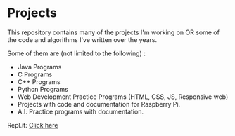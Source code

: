 # Projects

This repository contains many of the projects I'm working on OR some of the code and algorithms I've written over the years. 

Some of them are (not limited to the following) :

* Java Programs
* C Programs
* C++ Programs
* Python Programs
* Web Development Practice Programs (HTML, CSS, JS, Responsive web)
* Projects with code and documentation for Raspberry Pi.
* A.I. Practice programs with documentation.

Repl.it: [Click here](https://repl.it/@MrAsrani1312)
